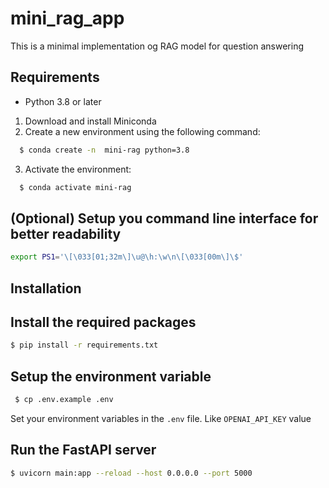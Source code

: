# mini_rag_app
This is a minimal implementation og RAG model for question answering

## Requirements
- Python 3.8 or later
 1) Download and install Miniconda
 2) Create a new environment using the following command:
```bash 
  $ conda create -n  mini-rag python=3.8
 ```
 3) Activate the environment:
```bash 
  $ conda activate mini-rag
```
    
## (Optional) Setup you command line interface for better readability
```bash 
export PS1='\[\033[01;32m\]\u@\h:\w\n\[\033[00m\]\$'
```
## Installation 
## Install the required packages
```bash
$ pip install -r requirements.txt
```
## Setup the environment variable
```bash 
 $ cp .env.example .env
 ```
 Set your environment variables in the `.env` file. Like `OPENAI_API_KEY` value
 ## Run the FastAPI server 
 ```bash
 $ uvicorn main:app --reload --host 0.0.0.0 --port 5000
 ```
 




